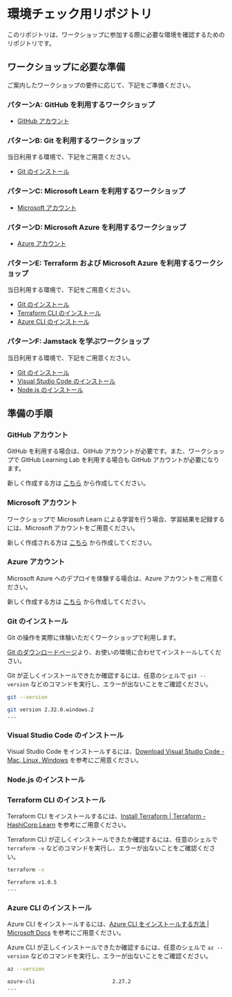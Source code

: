 # 環境チェック用リポジトリ

このリポジトリは、ワークショップに参加する際に必要な環境を確認するためのリポジトリです。

## ワークショップに必要な準備

ご案内したワークショップの要件に応じて、下記をご準備ください。

### パターンA: GitHub を利用するワークショップ

- [GitHub アカウント](#github-アカウント)

### パターンB: Git を利用するワークショップ

当日利用する環境で、下記をご用意ください。

- [Git のインストール](#git-のインストール)

### パターンC: Microsoft Learn を利用するワークショップ

- [Microsoft アカウント](#microsoft-アカウント)

### パターンD: Microsoft Azure を利用するワークショップ

- [Azure アカウント](#azure-アカウント)

### パターンE: Terraform および Microsoft Azure を利用するワークショップ

当日利用する環境で、下記をご用意ください。

- [Git のインストール](#git-のインストール)
- [Terraform CLI のインストール](#terraform-cli-のインストール)
- [Azure CLI のインストール](#azure-cli-のインストール)

### パターンF: Jamstack を学ぶワークショップ

当日利用する環境で、下記をご用意ください。

- [Git のインストール](#git-のインストール)
- [Visual Studio Code のインストール](#visual-studio-code-のインストール)
- [Node.js のインストール](#nodejs-のインストール)

## 準備の手順

### GitHub アカウント

GitHub を利用する場合は、GitHub アカウントが必要です。また、ワークショップで GitHub Learning Lab を利用する場合も GitHub アカウントが必要になります。

新しく作成する方は [こちら](https://github.com/join) から作成してください。

### Microsoft アカウント

ワークショップで Microsoft Learn による学習を行う場合、学習結果を記録するには、Microsoft アカウントをご用意ください。

新しく作成される方は [こちら](https://account.microsoft.com/account/Account) から作成してください。

### Azure アカウント

Microsoft Azure へのデプロイを体験する場合は、Azure アカウントをご用意ください。

新しく作成する方は [こちら](https://azure.microsoft.com/ja-jp/free/) から作成してください。

### Git のインストール

Git の操作を実際に体験いただくワークショップで利用します。

[Git のダウンロードページ](https://git-scm.com/downloads)より、お使いの環境に合わせてインストールしてください。

Git が正しくインストールできたか確認するには、任意のシェルで `git --version` などのコマンドを実行し、エラーが出ないことをご確認ください。

```bash
git --version

git version 2.32.0.windows.2
...
```

### Visual Studio Code のインストール

Visual Studio Code をインストールするには、[Download Visual Studio Code - Mac, Linux, Windows](https://code.visualstudio.com/Download) を参考にご用意ください。

### Node.js のインストール



### Terraform CLI のインストール

Terraform CLI をインストールするには、[Install Terraform | Terraform - HashiCorp Learn](https://learn.hashicorp.com/tutorials/terraform/install-cli?in=terraform/azure-get-started) を参考にご用意ください。

Terraform CLI が正しくインストールできたか確認するには、任意のシェルで `terraform -v` などのコマンドを実行し、エラーが出ないことをご確認ください。

```bash
terraform -v

Terraform v1.0.5
...
```

### Azure CLI のインストール

Azure CLI をインストールするには、[Azure CLI をインストールする方法 | Microsoft Docs](https://docs.microsoft.com/ja-jp/cli/azure/install-azure-cli) を参考にご用意ください。

Azure CLI が正しくインストールできたか確認するには、任意のシェルで `az --version` などのコマンドを実行し、エラーが出ないことをご確認ください。

```bash
az --version

azure-cli                         2.27.2
...
```